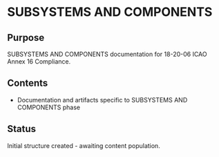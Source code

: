 # SUBSYSTEMS AND COMPONENTS

## Purpose
SUBSYSTEMS AND COMPONENTS documentation for 18-20-06 ICAO Annex 16 Compliance.

## Contents
- Documentation and artifacts specific to SUBSYSTEMS AND COMPONENTS phase

## Status
Initial structure created - awaiting content population.
